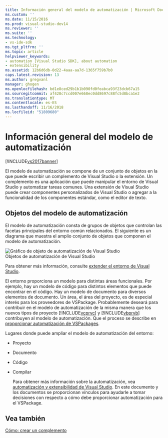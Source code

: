 ```yaml
---
title: Información general del modelo de automatización | Microsoft Docs
ms.custom: ''
ms.date: 11/15/2016
ms.prod: visual-studio-dev14
ms.reviewer: ''
ms.suite: ''
ms.technology:
- vs-ide-sdk
ms.tgt_pltfrm: ''
ms.topic: article
helpviewer_keywords:
- automation [Visual Studio SDK], about automation
- extensibility
ms.assetid: 12b6d6db-0d22-4aaa-aa7d-1365f759b7b0
caps.latest.revision: 13
ms.author: gregvanl
manager: ghogen
ms.openlocfilehash: bd1e8ced29b1b1b090fd0feabca93f23dcb67a15
ms.sourcegitcommit: af428c7ccd007e668ec0dd8697c88fc5d8bca1e2
ms.translationtype: MT
ms.contentlocale: es-ES
ms.lasthandoff: 11/16/2018
ms.locfileid: "51809680"
---
```

# <a name="automation-model-overview"></a>Información general del modelo de automatización
[!INCLUDE[vs2017banner](../../includes/vs2017banner.md)]

El modelo de automatización se compone de un conjunto de objetos en la que puede escribir un complemento de Visual Studio o la extensión. Un complemento es una aplicación que puede manipular el entorno de Visual Studio y automatizar tareas comunes. Una extensión de Visual Studio puede crear componentes personalizados de Visual Studio o agregar a la funcionalidad de los componentes estándar, como el editor de texto.  
  
## <a name="objects-in-the-automation-model"></a>Objetos del modelo de automatización  
 El modelo de automatización consta de grupos de objetos que controlan las facetas principales del entorno común relacionados. El siguiente es un diagrama que muestra el amplio conjunto de objetos que componen el modelo de automatización.  
  
 ![Gráfico de objeto de automatización de Visual Studio](../../extensibility/internals/media/vsvisualstudioautomationobjectchart.gif "vsVisualStudioAutomationObjectChart")  
Objetos de automatización de Visual Studio  
  
 Para obtener más información, consulte [extender el entorno de Visual Studio](http://msdn.microsoft.com/library/4173a963-7ac7-4966-9bb7-e28a9d9f6792).  
  
 El entorno proporciona un modelo para distintas áreas funcionales. Por ejemplo, hay un modelo de código para distintos elementos que puede encontrar en el código. Hay un modelo de documento para diversos elementos de documento. Un área, el área del proyecto, es de especial interés para los proveedores de VSPackage. Probablemente deseará para contribuir en el modelo de automatización de la misma manera que los nuevos tipos de proyecto [!INCLUDE[vcprvc](../../includes/vcprvc-md.md)] y [!INCLUDE[vbprvb](../../includes/vbprvb-md.md)] contribuyen al modelo de automatización. Que el proceso se describe en [proporcionar automatización de VSPackages](../../extensibility/internals/providing-automation-for-vspackages.md).  
  
 Lugares donde puede ampliar el modelo de automatización del entorno:  
  
- Proyecto  
  
- Documento  
  
- Código  
  
- Compilar  
  
  Para obtener más información sobre la automatización, vea [automatización y extensibilidad de Visual Studio](http://msdn.microsoft.com/library/f71a2253-3e68-4e5e-9a18-edbba816caf6). En este documento y los documentos se proporcionan vínculos para ayudarle a tomar decisiones con respecto a cómo debe proporcionar automatización para el VSPackage.  
  
## <a name="see-also"></a>Vea también  
 [Cómo: crear un complemento](http://msdn.microsoft.com/library/50be56d2-e3a5-4cd2-8569-2a0666b268ce)

